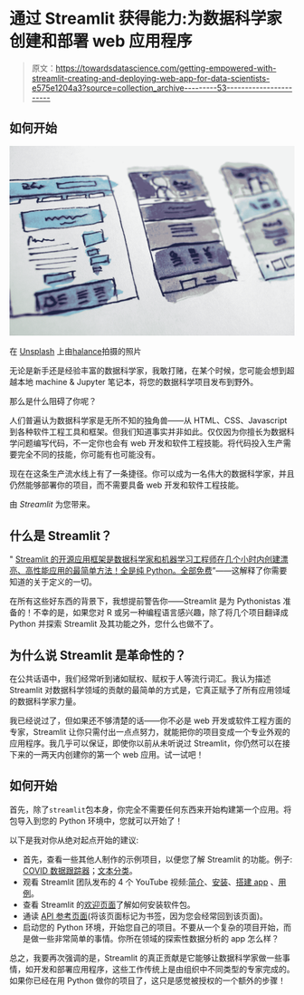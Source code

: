 # 通过 Streamlit 获得能力:为数据科学家创建和部署 web 应用程序

> 原文：<https://towardsdatascience.com/getting-empowered-with-streamlit-creating-and-deploying-web-app-for-data-scientists-e575e1204a3?source=collection_archive---------53----------------------->

## 如何开始

![](img/b399372d1da5e48f0dbc356d30871ddf.png)

在 [Unsplash](https://unsplash.com?utm_source=medium&utm_medium=referral) 上由[halance](https://unsplash.com/@halacious?utm_source=medium&utm_medium=referral)拍摄的照片

无论是新手还是经验丰富的数据科学家，我敢打赌，在某个时候，您可能会想到超越本地 machine & Jupyter 笔记本，将您的数据科学项目发布到野外。

那么是什么阻碍了你呢？

人们普遍认为数据科学家是无所不知的独角兽——从 HTML、CSS、Javascript 到各种软件工程工具和框架。但我们知道事实并非如此。仅仅因为你擅长为数据科学问题编写代码，不一定你也会有 web 开发和软件工程技能。将代码投入生产需要完全不同的技能，你可能有也可能没有。

现在在这条生产流水线上有了一条捷径。你可以成为一名伟大的数据科学家，并且仍然能够部署你的项目，而不需要具备 web 开发和软件工程技能。

由 *Streamlit* 为您带来。

## 什么是 Streamlit？

" [Streamlit 的开源应用框架是数据科学家和机器学习工程师在几个小时内创建漂亮、高性能应用的最简单方法！全是纯 Python。全部免费](https://www.streamlit.io/)”——这解释了你需要知道的关于定义的一切。

在所有这些好东西的背景下，我想提前警告你——Streamlit 是为 Pythonistas 准备的！不幸的是，如果您对 R 或另一种编程语言感兴趣，除了将几个项目翻译成 Python 并探索 Streamlit 及其功能之外，您什么也做不了。

## 为什么说 Streamlit 是革命性的？

在公共话语中，我们经常听到诸如赋权、赋权于人等流行词汇。我认为描述 Streamlit 对数据科学领域的贡献的最简单的方式是，它真正赋予了所有应用领域的数据科学家力量。

我已经说过了，但如果还不够清楚的话——你不必是 web 开发或软件工程方面的专家，Streamlit 让你只需付出一点点努力，就能把你的项目变成一个专业外观的应用程序。我几乎可以保证，即使你以前从未听说过 Streamlit，你仍然可以在接下来的一两天内创建你的第一个 web 应用。试一试吧！

## 如何开始

首先，除了`streamlit`包本身，你完全不需要任何东西来开始构建第一个应用。将包导入到您的 Python 环境中，您就可以开始了！

以下是我对你从绝对起点开始的建议:

*   首先，查看一些其他人制作的示例项目，以便您了解 Streamlit 的功能。例子: [COVID 数据跟踪器](https://covid19.cwerner.ai/)；[文本分类](https://huggingface.co/zero-shot/)。
*   观看 Streamlit 团队发布的 4 个 YouTube 视频:[简介](https://www.youtube.com/watch?v=R2nr1uZ8ffc&t=50s)、[安装](https://www.youtube.com/watch?v=sxLNCDnqyFc)、[搭建 app](https://www.youtube.com/watch?v=VtrFjkSGgKM&t=63s) 、[用例](https://www.youtube.com/watch?v=z8vgmvtgxCs)。
*   查看 Streamlit 的[欢迎页面](https://docs.streamlit.io/en/stable/)了解如何安装软件包。
*   通读 [API 参考页面](https://docs.streamlit.io/en/stable/api.html)(将该页面标记为书签，因为您会经常回到该页面)。
*   启动您的 Python 环境，开始您自己的项目。不要从一个复杂的项目开始，而是做一些非常简单的事情。你所在领域的探索性数据分析的 app 怎么样？

总之，我要再次强调的是，Streamlit 的真正贡献是它能够让数据科学家做一些事情，如开发和部署应用程序，这些工作传统上是由组织中不同类型的专家完成的。如果你已经在用 Python 做你的项目了，这只是感觉被授权的一个额外的步骤！